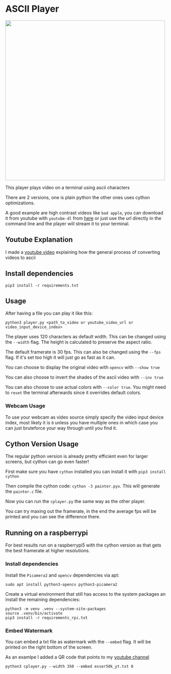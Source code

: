 # ASCII Player

[<img src="bad_apple.gif" width="500"/>](picameleon.png)

This player plays video on a terminal using ascii characters

There are 2 versions, one is plain python the other ones uses cython optimizations.

A good example are high contrast videos like `bad apple`, you can download it from youtube with `youtube-dl` from [here](https://www.youtube.com/watch?v=FtutLA63Cp8) or just use the url directly in the command line and the player will stream it to your terminal.

## Youtube Explanation

I made a [youtube video](https://www.youtube.com/watch?v=ASJ3iY0-qpQ&ab_channel=Esser50K) explaining how the general process of converting videos to ascii

## Install dependencies

`pip3 install -r requirements.txt`

## Usage

After having a file you can play it like this:

```
python3 player.py <path_to_video or youtube_video_url or video_input_device_index>
```

The player uses 120 characters as default width. This can be changed using the `--width` flag. The height is calculated to preserve the aspect ratio.

The default framerate is 30 fps. This can also be changed using the `--fps` flag. If it's set too high it will just go as fast as it can.

You can choose to display the original video with `opencv` with `--show true`

You can also choose to invert the shades of the ascii video with `--inv true`

You can also choose to use actual colors with `--color true`. You might need to `reset` the terminal afterwards since it overrides default colors.

### Webcam Usage

To use your webcam as video source simply specify the video input device index, most likely it is `0` unless you have multiple ones in which case  you  can just bruteforce your way through until you find it.

## Cython Version Usage

The regular python version is already pretty efficient even for larger screens, but cython can go even faster!

First make sure you have `cython` installed you can install it with `pip3 install cython`

Then compile the cython code: `cython -3 painter.pyx`. This will generate the `painter.c` file.

Now you can run the `cplayer.py` the same way as the other player.

You can try maxing out the framerate, in the end the average fps will be printed and you can see the difference there.

## Running on a raspberrypi

For best results run on a raspberrypi5 with the cython version as that gets the best framerate at higher resolutions.

### Install dependencies

Install the `Picamera2` and `opencv` dependencies via apt:

```
sudo apt install python3-opencv python3-picamera2
```

Create a virtual environment that still has access to the system packages an install the remaining dependencies:

```
python3 -m venv .venv --system-site-packages
source .venv/bin/activate
pip3 install -r requirements_rpi.txt
```

### Embed Watermark

You can embed a txt file as watermark with the `--embed` flag. It will be printed on the right bottom of the screen.

As an examlpe I added a QR code that points to my [youtube channel](https://www.youtube.com/@esser50k)

```
python3 cplayer.py --width 350 --embed esser50k_yt.txt 0
```